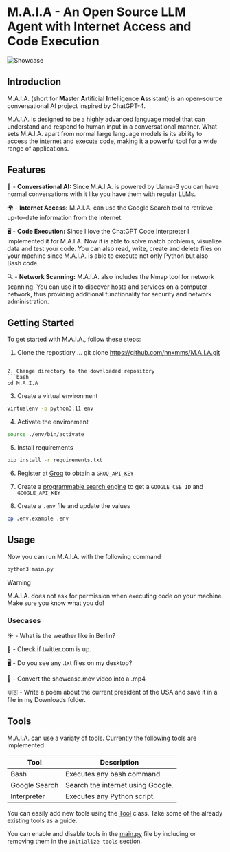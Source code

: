 # M.A.I.A - An Open Source LLM Agent with Internet Access and Code Execution

![Showcase](./assets/showcase.gif)

## Introduction
M.A.I.A. (short for **M**aster **A**rtificial **I**ntelligence **A**ssistant) is an open-source conversational AI project inspired by ChatGPT-4. 

M.A.I.A. is designed to be a highly advanced language model that can understand and respond to human input in a conversational manner. What sets M.A.I.A. apart from normal large language models is its ability to access the internet and execute code, making it a powerful tool for a wide range of applications.

## Features
👥 - **Conversational AI:** Since M.A.I.A. is powered by Llama-3 you can have normal conversations with it like you have them with regular LLMs.

🌍 - **Internet Access:** M.A.I.A. can use the Google Search tool to retrieve up-to-date information from the internet. 

🖥️ - **Code Execution:** Since I love the ChatGPT Code Interpreter I implemented it for M.A.I.A. Now it is able to solve match problems, visualize data and test your code. You can also read, write, create and delete files on your machine since M.A.I.A. is able to execute not only Python but also Bash code.

🔍 - **Network Scanning:** M.A.I.A. also includes the Nmap tool for network scanning. You can use it to discover hosts and services on a computer network, thus providing additional functionality for security and network administration.

## Getting Started
To get started with M.A.I.A., follow these steps:

1. Clone the repostiory
...
git clone https://github.com/nnxmms/M.A.I.A.git
```

2. Change directory to the downloaded repository
```bash
cd M.A.I.A
```

3. Create a virtual environment
```bash
virtualenv -p python3.11 env
```

4. Activate the environment
```bash
source ./env/bin/activate
```

5. Install requirements
```bash
pip install -r requirements.txt
```

6. Register at [Groq](https://groq.com/) to obtain a `GROQ_API_KEY`

7. Create a [programmable search engine](https://programmablesearchengine.google.com/) to get a `GOOGLE_CSE_ID` and `GOOGLE_API_KEY`

8. Create a `.env` file and update the values
```bash
cp .env.example .env
```

## Usage
Now you can run M.A.I.A. with the following command
```bash
python3 main.py
```

> [!WARNING]  
> M.A.I.A. does not ask for permission when executing code on your machine. Make sure you know what you do!

### Usecases
☀️ - What is the weather like in Berlin?

🧭 - Check if twitter.com is up.

🖥️ - Do you see any .txt files on my desktop?

🎥 - Convert the showcase.mov video into a .mp4

🇺🇸 - Write a poem about the current president of the USA and save it in a file in my Downloads folder.

## Tools
M.A.I.A. can use a variaty of tools. Currently the following tools are implemented:

| Tool          | Description                       |
|---            |---                                |
| Bash          | Executes any bash command.        |
| Google Search | Search the internet using Google. |
| Interpreter   | Executes any Python script.       |

You can easily add new tools using the [Tool](tools/__init__.py) class. Take some of the already existing tools as a guide.

You can enable and disable tools in the [main.py](main.py) file by including or removing them in the `Initialize tools` section.


